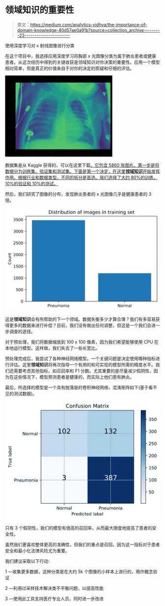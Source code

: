 # 领域知识的重要性

> 原文：<https://medium.com/analytics-vidhya/the-importance-of-domain-knowledge-40d57ae0a91b?source=collection_archive---------23----------------------->

使用深度学习对 x 射线图像进行分类

在这个项目中，我选择应用深度学习将胸部 x 光图像分类为属于肺炎患者或健康患者。从这次经历中得到的关键收获是领域知识对你决策的重要性。应用一个模型相对简单，但是真正的价值来自于对你的决定的质疑和仔细的评估。

![](img/2eabf62f8029e3aa7cf14c16cd68efd4.png)

数据集是从 Kaggle 获得的，可以在这里下载[。它包含 5860 张图片。第一步是将数据分为训练集、验证集和测试集。下面是第一个决定，在这里**领域知识**开始发挥作用。根据行业和数据类型，不同的拆分是首选。我们选择了大约 80%的训练，10%的验证和 10%的测试。](https://www.kaggle.com/paultimothymooney/chest-xray-pneumonia)

然后，我们研究了图像的分布，发现肺炎患者的 x 光图像几乎是健康患者的 3 倍。

![](img/84faa0cfd6d307c5f69c252d2e30c90e.png)

这是**领域知识**会有所帮助的下一个领域。数据失衡多少才算合理？我们有多容易获得更多的数据来进行补偿？目前，我们没有做出任何调整，但这是一个我们会进一步调查的途径。

对于预处理，我们将数据缩放到 100 x 100 像素，因为我们希望能够使用 CPU 在本地运行模型。这样做，我们失去了一些长宽比。

预处理完成后，我尝试了各种神经网络模型。一个关键问题是决定使用哪种指标进行评估。这里**领域知识**将再次指导一个有用的和可实现的模型所需的精度水平。我们还需要考虑其他指标，如召回率和 F1 分数。尤其重要的是尽量减少假阴性，因为在这些情况下，模型预测患者是健康的，而实际上他们患有肺炎。

最后，所选择的模型是一个具有脱落层的卷积神经网络，混淆矩阵如下(基于看不见的测试数据)。

![](img/60a065c1d619d4449f9b8186f0b4a3b6.png)

只有 3 个假阴性，我们的模型有很高的召回率，从而最大限度地提高了患者的安全性。

虽然我们更喜欢整体更高的准确性，但我们的重点是召回，因为这一指标对于患者安全和最小化法律风险尤为重要。

我们建议采取以下行动:

1 —收集更多数据，这种分类是在大约 5k 个图像的小样本上进行的，用作概念验证

2 —利用过采样技术解决类不平衡问题，以提高性能

3 —使用此工具支持医疗专业人员，同时进一步改进